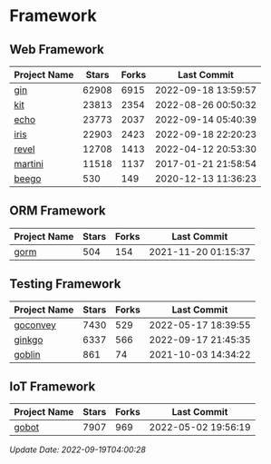 # Framework

## Web Framework
| Project Name | Stars | Forks | Last Commit |
| ------------ | ----- | ----- | ----------- |
| [gin](https://github.com/gin-gonic/gin) | 62908 | 6915 | 2022-09-18 13:59:57 |
| [kit](https://github.com/go-kit/kit) | 23813 | 2354 | 2022-08-26 00:50:32 |
| [echo](https://github.com/labstack/echo) | 23773 | 2037 | 2022-09-14 05:40:39 |
| [iris](https://github.com/kataras/iris) | 22903 | 2423 | 2022-09-18 22:20:23 |
| [revel](https://github.com/revel/revel) | 12708 | 1413 | 2022-04-12 20:53:30 |
| [martini](https://github.com/go-martini/martini) | 11518 | 1137 | 2017-01-21 21:58:54 |
| [beego](https://github.com/astaxie/beego) | 530 | 149 | 2020-12-13 11:36:23 |

## ORM Framework
| Project Name | Stars | Forks | Last Commit |
| ------------ | ----- | ----- | ----------- |
| [gorm](https://github.com/jinzhu/gorm) | 504 | 154 | 2021-11-20 01:15:37 |

## Testing Framework
| Project Name | Stars | Forks | Last Commit |
| ------------ | ----- | ----- | ----------- |
| [goconvey](https://github.com/smartystreets/goconvey) | 7430 | 529 | 2022-05-17 18:39:55 |
| [ginkgo](https://github.com/onsi/ginkgo) | 6337 | 566 | 2022-09-17 21:45:35 |
| [goblin](https://github.com/franela/goblin) | 861 | 74 | 2021-10-03 14:34:22 |

## IoT Framework
| Project Name | Stars | Forks | Last Commit |
| ------------ | ----- | ----- | ----------- |
| [gobot](https://github.com/hybridgroup/gobot) | 7907 | 969 | 2022-05-02 19:56:19 |

*Update Date: 2022-09-19T04:00:28*